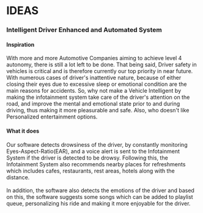 # IDEAS
### Intelligent Driver Enhanced and Automated System


#### Inspiration
With more and more Automotive Companies aiming to achieve level 4 autonomy, there is still a lot left to be done. That being said, Driver safety in vehicles is critical and is therefore currently our top priority in near future. With numerous cases of driver's inattentive nature, because of either closing their eyes due to excessive sleep or emotional condition are the main reasons for accidents. So, why not make a Vehicle Intelligent by making the infotainment system take care of the driver's attention on the road, and improve the mental and emotional state prior to and during driving, thus making it more pleasurable and safe. Also, who doesn't like Personalized entertainment options.

#### What it does
Our software detects drowsiness of the driver, by constantly monitoring Eyes-Aspect-Ratio(EAR), and a voice alert is sent to the Infotainment System if the driver is detected to be drowsy. Following this, the Infotainment System also recommends nearby places for refreshments which includes cafes, restaurants, rest areas, hotels along with the distance.
<br>
<br>
In addition, the software also detects the emotions of the driver and based on this, the software suggests some songs which can be added to playlist queue, personalizing his ride and making it more enjoyable for the driver.
